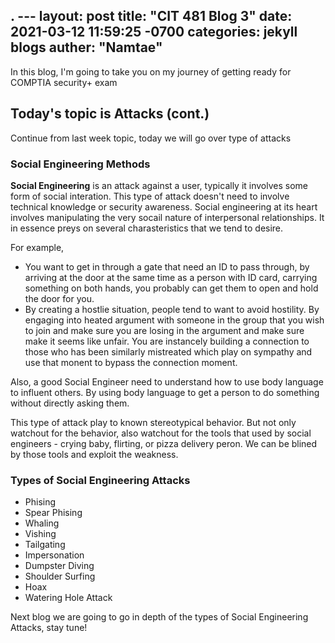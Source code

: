 . ---
layout: post
title:  "CIT 481 Blog 3"
date:   2021-03-12 11:59:25 -0700
categories: jekyll blogs
auther: "Namtae"
---

<p>In this blog, I'm going to take you on my journey of getting ready for COMPTIA security+ exam</p>

<h2>Today's topic is Attacks (cont.)</h2>
<p>Continue from last week topic, today we will go over type of attacks</p>

<h3>Social Engineering Methods</h3>
<p><b>Social Engineering</b> is an attack against a user, typically it involves some form of social interation. This type of attack doesn't need to involve technical knowledge or security awareness. Social engineering at its heart involves manipulating the very socail nature of interpersonal relationships. It in essence preys on several charasteristics that we tend to desire.</p> 
<p>For example,</p>
<ul>
    <li>You want to get in through a gate that need an ID to pass through, by arriving at the door at the same time as a person with ID card, carrying something on both hands, you probably can get them to open and hold the door for you.</li>
    <li>By creating a hostlie situation, people tend to want to avoid hostility. By engaging into heated argument with someone in the group that you wish to join and make sure you are losing in the argument and make sure make it seems like unfair. You are instancely building a connection to those who has been similarly mistreated which play on sympathy and use that monent to bypass the connection moment. </li>
</ul>
<p>Also, a good Social Engineer need to understand how to use body language to influent others. By using body language to get a person to do something without directly asking them.</p>

<p>This type of attack play to known stereotypical behavior. But not only watchout for the behavior, also watchout for the tools that used by social engineers - crying baby, flirting, or pizza delivery peron. We can be blined by those tools and exploit the weakness.</p>

<h3>Types of Social Engineering Attacks</h3>
<ul>
    <li>Phising</li>
    <li>Spear Phising</li>
    <li>Whaling</li>
    <li>Vishing</li>
    <li>Tailgating</li>
    <li>Impersonation</li>
    <li>Dumpster Diving</li>
    <li>Shoulder Surfing</li>
    <li>Hoax</li>
    <li>Watering Hole Attack</li>
</ul>

<p>Next blog we are going to go in depth of the types of Social Engineering Attacks, stay tune!</p>




